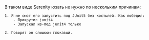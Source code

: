 В таком виде Serenity юзать не нужно по нескольким причинам:
    
    1. Я не смог его запустить под JUnit5 без костылей. Как победил:
        - Прикрутил junit4
        - Запускал из-под junit4 только

    2. Говорят он слишком глюкавый.
